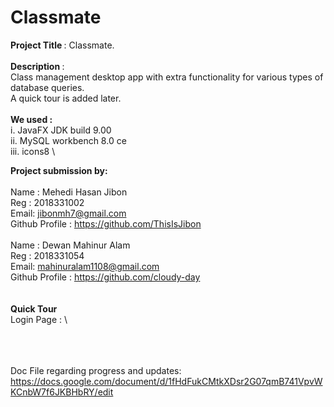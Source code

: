 # Classmate
<b>Project Title </b> : Classmate. \
 \
<b>Description </b> : \
Class management desktop app with extra functionality for various types of database queries. \
A quick tour is added later. \
 \
 <b>We used : </b> \
 i. JavaFX JDK build 9.00 \
 ii. MySQL workbench 8.0 ce \
 iii. icons8 \

<b>Project submission by: </b> \
 \
Name : Mehedi Hasan Jibon \
Reg : 2018331002 \
Email: jibonmh7@gmail.com \
Github Profile : https://github.com/ThisIsJibon \
 \
Name : Dewan Mahinur Alam \
Reg : 2018331054 \
Email: mahinuralam1108@gmail.com \
Github Profile :  https://github.com/cloudy-day \
 \
 \
 <b>Quick Tour</b> \
 Login Page : \
 
 \
 \
 \
Doc File regarding progress and updates: \
https://docs.google.com/document/d/1fHdFukCMtkXDsr2G07qmB741VpvWKCnbW7f6JKBHbRY/edit

